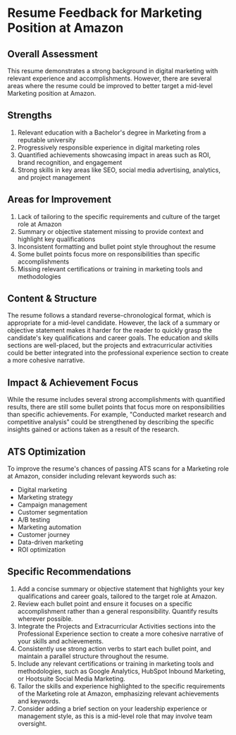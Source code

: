 # Resume Feedback for Marketing Position at Amazon

## Overall Assessment
This resume demonstrates a strong background in digital marketing with relevant experience and accomplishments. However, there are several areas where the resume could be improved to better target a mid-level Marketing position at Amazon.

## Strengths
1. Relevant education with a Bachelor's degree in Marketing from a reputable university
2. Progressively responsible experience in digital marketing roles
3. Quantified achievements showcasing impact in areas such as ROI, brand recognition, and engagement
4. Strong skills in key areas like SEO, social media advertising, analytics, and project management

## Areas for Improvement
1. Lack of tailoring to the specific requirements and culture of the target role at Amazon
2. Summary or objective statement missing to provide context and highlight key qualifications
3. Inconsistent formatting and bullet point style throughout the resume
4. Some bullet points focus more on responsibilities than specific accomplishments
5. Missing relevant certifications or training in marketing tools and methodologies

## Content & Structure
The resume follows a standard reverse-chronological format, which is appropriate for a mid-level candidate. However, the lack of a summary or objective statement makes it harder for the reader to quickly grasp the candidate's key qualifications and career goals. The education and skills sections are well-placed, but the projects and extracurricular activities could be better integrated into the professional experience section to create a more cohesive narrative.

## Impact & Achievement Focus
While the resume includes several strong accomplishments with quantified results, there are still some bullet points that focus more on responsibilities than specific achievements. For example, "Conducted market research and competitive analysis" could be strengthened by describing the specific insights gained or actions taken as a result of the research.

## ATS Optimization
To improve the resume's chances of passing ATS scans for a Marketing role at Amazon, consider including relevant keywords such as:
- Digital marketing
- Marketing strategy
- Campaign management
- Customer segmentation
- A/B testing
- Marketing automation
- Customer journey
- Data-driven marketing
- ROI optimization

## Specific Recommendations
1. Add a concise summary or objective statement that highlights your key qualifications and career goals, tailored to the target role at Amazon.
2. Review each bullet point and ensure it focuses on a specific accomplishment rather than a general responsibility. Quantify results wherever possible.
3. Integrate the Projects and Extracurricular Activities sections into the Professional Experience section to create a more cohesive narrative of your skills and achievements.
4. Consistently use strong action verbs to start each bullet point, and maintain a parallel structure throughout the resume.
5. Include any relevant certifications or training in marketing tools and methodologies, such as Google Analytics, HubSpot Inbound Marketing, or Hootsuite Social Media Marketing.
6. Tailor the skills and experience highlighted to the specific requirements of the Marketing role at Amazon, emphasizing relevant achievements and keywords.
7. Consider adding a brief section on your leadership experience or management style, as this is a mid-level role that may involve team oversight.